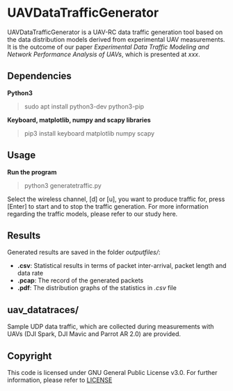 # UAVDataTrafficGenerator 

UAVDataTrafficGenerator is a UAV-RC data traffic generation tool based on the data distribution models derived from experimental UAV measurements. It is the outcome of our paper *Experimental Data Traffic Modeling and Network Performance Analysis of UAVs*, which is presented at *xxx*. 

## Dependencies
**Python3**
> sudo apt install python3-dev python3-pip

**Keyboard, matplotlib, numpy and scapy libraries**
> pip3 install keyboard matplotlib numpy scapy 

## Usage
**Run the program**
> python3 generatetraffic.py

Select the wireless channel, [d] or [u], you want to produce traffic for, press [Enter] to start and to stop the traffic generation. 
For more information regarding the traffic models, please refer to our study here.

## Results
Generated results are saved in the folder *outputfiles/*:
- **.csv**: Statistical results in terms of packet inter-arrival, packet length and data rate
- **.pcap**: The record of the generated packets
- **.pdf**: The distribution graphs of the statistics in *.csv* file

## uav_datatraces/
Sample UDP data traffic, which are collected during measurements with UAVs (DJI Spark, DJI Mavic and Parrot AR 2.0) are provided.

## Copyright
This code is licensed under GNU General Public License v3.0. For further information, please refer to [LICENSE](LICENSE)